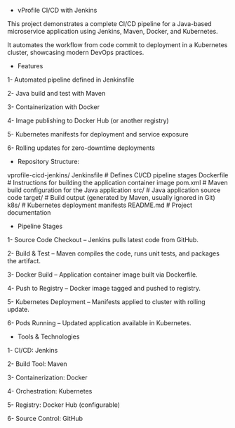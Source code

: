 - vProfile CI/CD with Jenkins

This project demonstrates a complete CI/CD pipeline for a Java-based microservice application using Jenkins, Maven, Docker, and Kubernetes.

It automates the workflow from code commit to deployment in a Kubernetes cluster, showcasing modern DevOps practices.

- Features

1- Automated pipeline defined in Jenkinsfile

2- Java build and test with Maven

3- Containerization with Docker

4- Image publishing to Docker Hub (or another registry)

5- Kubernetes manifests for deployment and service exposure

6- Rolling updates for zero-downtime deployments


- Repository Structure:

vprofile-cicd-jenkins/
Jenkinsfile            # Defines CI/CD pipeline stages
Dockerfile             # Instructions for building the application container image
pom.xml                # Maven build configuration for the Java application
src/                   # Java application source code
target/                # Build output (generated by Maven, usually ignored in Git)
k8s/                   # Kubernetes deployment manifests
README.md              # Project documentation

- Pipeline Stages

1- Source Code Checkout – Jenkins pulls latest code from GitHub.

2- Build & Test – Maven compiles the code, runs unit tests, and packages the artifact.

3- Docker Build – Application container image built via Dockerfile.

4- Push to Registry – Docker image tagged and pushed to registry.

5- Kubernetes Deployment – Manifests applied to cluster with rolling update.

6- Pods Running – Updated application available in Kubernetes.

- Tools & Technologies

1- CI/CD: Jenkins

2- Build Tool: Maven

3- Containerization: Docker

4- Orchestration: Kubernetes

5- Registry: Docker Hub (configurable)

6- Source Control: GitHub

